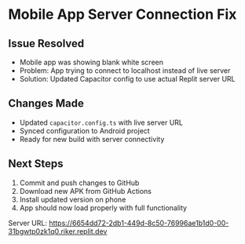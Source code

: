 # Mobile App Server Connection Fix

## Issue Resolved
- Mobile app was showing blank white screen
- Problem: App trying to connect to localhost instead of live server
- Solution: Updated Capacitor config to use actual Replit server URL

## Changes Made
- Updated `capacitor.config.ts` with live server URL
- Synced configuration to Android project
- Ready for new build with server connectivity

## Next Steps
1. Commit and push changes to GitHub
2. Download new APK from GitHub Actions
3. Install updated version on phone
4. App should now load properly with full functionality

Server URL: https://6654dd72-2db1-449d-8c50-76996ae1b1d0-00-31bgwtp0zk1q0.riker.replit.dev